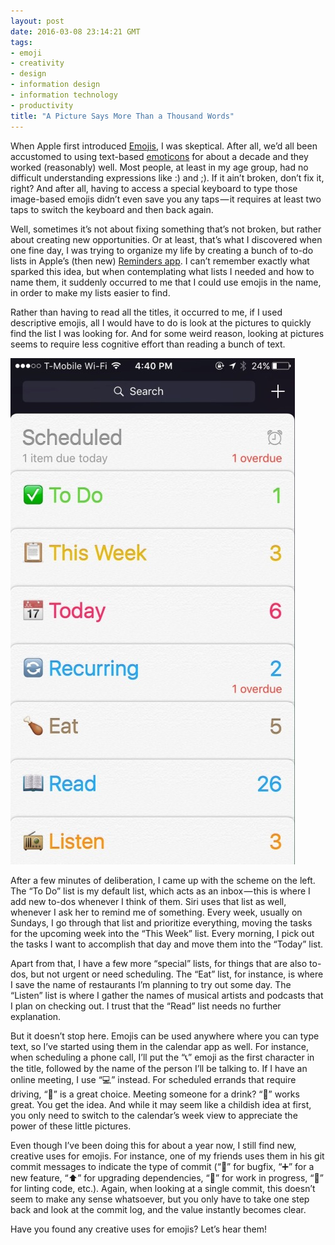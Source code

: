 ```yaml
---
layout: post
date: 2016-03-08 23:14:21 GMT
tags:
- emoji
- creativity
- design
- information design
- information technology
- productivity
title: "A Picture Says More Than a Thousand Words"
---
```

When Apple first introduced [Emojis](https://en.wikipedia.org/wiki/Emoji), I was skeptical. After all, we’d all been accustomed to using text-based [emoticons](https://en.wikipedia.org/wiki/Emoticon) for about a decade and they worked (reasonably) well. Most people, at least in my age group, had no difficult understanding expressions like :) and ;). If it ain’t broken, don’t fix it, right? And after all, having to access a special keyboard to type those image-based emojis didn’t even save you any taps — it requires at least two taps to switch the keyboard and then back again.

<!-- more -->

Well, sometimes it’s not about fixing something that’s not broken, but rather about creating new opportunities. Or at least, that’s what I discovered when one fine day, I was trying to organize my life by creating a bunch of to-do lists in Apple’s (then new) [Reminders app](https://en.wikipedia.org/wiki/Reminders_%28application%29). I can’t remember exactly what sparked this idea, but when contemplating what lists I needed and how to name them, it suddenly occurred to me that I could use emojis in the name, in order to make my lists easier to find.

Rather than having to read all the titles, it occurred to me, if I used descriptive emojis, all I would have to do is look at the pictures to quickly find the list I was looking for. And for some weird reason, looking at pictures seems to require less cognitive effort than reading a bunch of text.

![image](/images/posts/d94370110b221fab69a4fd8d0e22ab0188238cc016d76d5fb82c58c0afdd375d.jpg)

After a few minutes of deliberation, I came up with the scheme on the left. The “To Do” list is my default list, which acts as an inbox — this is where I add new to-dos whenever I think of them. Siri uses that list as well, whenever I ask her to remind me of something. Every week, usually on Sundays, I go through that list and prioritize everything, moving the tasks for the upcoming week into the “This Week” list. Every morning, I pick out the tasks I want to accomplish that day and move them into the “Today” list.

Apart from that, I have a few more “special” lists, for things that are also to-dos, but not urgent or need scheduling. The “Eat” list, for instance, is where I save the name of restaurants I’m planning to try out some day. The “Listen” list is where I gather the names of musical artists and podcasts that I plan on checking out. I trust that the “Read” list needs no further explanation.

But it doesn’t stop here. Emojis can be used anywhere where you can type text, so I’ve started using them in the calendar app as well. For instance, when scheduling a phone call, I’ll put the “📞” emoji as the first character in the title, followed by the name of the person I’ll be talking to. If I have an online meeting, I use “💻” instead. For scheduled errands that require driving, “🚗” is a great choice. Meeting someone for a drink? “🍻” works great. You get the idea. And while it may seem like a childish idea at first, you only need to switch to the calendar’s week view to appreciate the power of these little pictures.

Even though I’ve been doing this for about a year now, I still find new, creative uses for emojis. For instance, one of my friends uses them in his git commit messages to indicate the type of commit (“🐛” for bugfix, “➕” for a new feature, “⬆️” for upgrading dependencies, “🚧” for work in progress, “👕” for linting code, etc.). Again, when looking at a single commit, this doesn’t seem to make any sense whatsoever, but you only have to take one step back and look at the commit log, and the value instantly becomes clear.

Have you found any creative uses for emojis? Let’s hear them!
